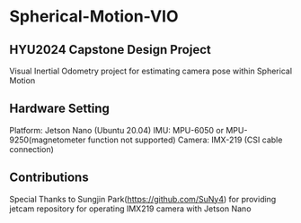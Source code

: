 # Spherical-Motion-VIO
HYU2024 Capstone Design Project
-------------------------------

Visual Inertial Odometry project for estimating camera pose within Spherical Motion

Hardware Setting
----------------------
Platform: Jetson Nano (Ubuntu 20.04)
IMU: MPU-6050 or MPU-9250(magnetometer function not supported)
Camera: IMX-219 (CSI cable connection)

Contributions
----------------------
Special Thanks to Sungjin Park(https://github.com/SuNy4) for providing jetcam repository for operating IMX219 camera with Jetson Nano
